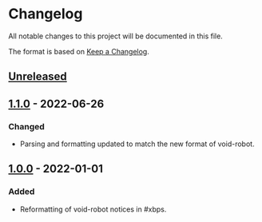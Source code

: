 # Changelog
All notable changes to this project will be documented in this file.

The format is based on [Keep a Changelog](https://keepachangelog.com/en/1.0.0/).


## [Unreleased]


## [1.1.0] - 2022-06-26
### Changed
- Parsing and formatting updated to match the new format of void-robot.


## [1.0.0] - 2022-01-01
### Added
- Reformatting of void-robot notices in #xbps.


[Unreleased]: https://github.com/0x5c/hexchat-void-repos/compare/v1.1.0...HEAD
[1.1.0]: https://github.com/0x5c/hexchat-void-repos/releases/tag/v1.1.0
[1.0.0]: https://github.com/0x5c/hexchat-void-repos/releases/tag/v1.0.0
